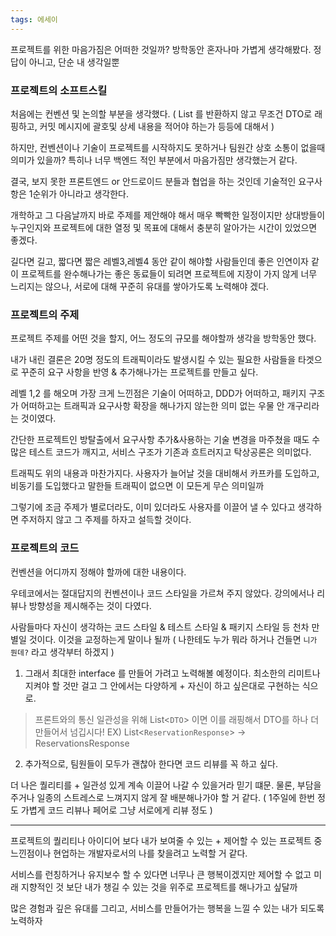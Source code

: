 ```yaml
---
tags: 에세이
---
```

프로젝트를 위한 마음가짐은 어떠한 것일까?
방학동안 혼자나마 가볍게 생각해봤다. 정답이 아니고, 단순 내 생각일뿐

### 프로젝트의 소프트스킬

처음에는 컨벤션 및 논의할 부분을 생각했다.
( List 를 반환하지 않고 무조건 DTO로 래핑하고, 커밋 메시지에 괄호및 상세 내용을 적어야 하는가 등등에 대해서 )

하지만, 컨벤션이나 기술이 프로젝트를 시작하지도 못하거나 팀원간 상호 소통이 없을때 의미가 있을까?
특히나 너무 백엔드 적인 부분에서 마음가짐만 생각했는거 같다.

결국, 보지 못한 프론트엔드 or 안드로이드 분들과 협업을 하는 것인데
기술적인 요구사항은 1순위가 아니라고 생각한다.

개학하고 그 다음날까지 바로 주제를 제안해야 해서 매우 빡빡한 일정이지만
상대방들이 누구인지와 프로젝트에 대한 열정 및 목표에 대해서 충분히 알아가는 시간이 있었으면 좋겠다.

길다면 길고, 짧다면 짧은 레벨3,레벨4 동안 같이 해야할 사람들인데
좋은 인연이자 같이 프로젝트를 완수해나가는 좋은 동료들이 되려면
프로젝트에 지장이 가지 않게 너무 느리지는 않으나, 서로에 대해 꾸준히 유대를 쌓아가도록 노력해야 겠다.

### 프로젝트의 주제

프로젝트 주제를 어떤 것을 할지, 어느 정도의 규모를 해야할까 생각을 방학동안 했다.

내가 내린 결론은 
20명 정도의 트래픽이라도 발생시킬 수 있는 필요한 사람들을 타겟으로
꾸준히 요구 사항을 반영 & 추가해나가는 프로젝트를 만들고 싶다.

레벨 1,2 를 해오며 가장 크게 느낀점은
기술이 어떠하고, DDD가 어떠하고, 패키지 구조가 어떠하고는
트래픽과 요구사항 확장을 해나가지 않는한 의미 없는 우물 안 개구리라는 것이였다.

간단한 프로젝트인 방탈출에서 요구사항 추가&사용하는 기술 변경을 마주쳤을 때도
수많은 테스트 코드가 깨지고, 서비스 구조가 기존과 흐트러지고 탁상공론은 의미없다.

트래픽도 위의 내용과 마찬가지다.
사용자가 늘어날 것을 대비해서 카프카를 도입하고, 비동기를 도입했다고 말한들 트래픽이 없으면 이 모든게 무슨 의미일까

그렇기에 조금 주제가 별로더라도, 이미 있더라도 사용자를 이끌어 낼 수 있다고 생각하면
주저하지 않고 그 주제를 하자고 설득할 것이다.

### 프로젝트의 코드

컨벤션을 어디까지 정해야 할까에 대한 내용이다.

우테코에서는 절대답지의 컨벤션이나 코드 스타일을 가르쳐 주지 않았다.
강의에서나 리뷰나 방향성을 제시해주는 것이 다였다.

사람들마다 자신이 생각하는 코드 스타일 & 테스트 스타일 & 패키지 스타일 등 천차 만별일 것이다.
이것을 교정하는게 말이나 될까 ( 나한테도 누가 뭐라 하거나 건들면 `니가 뭔데?` 라고 생각부터 하겠지 )

1. 그래서 최대한 interface 를 만들어 가려고 노력해볼 예정이다.
최소한의 리미트나 지켜야 할 것만 걸고 그 안에서는 다양하게 + 자신이 하고 싶은대로 구현하는 식으로.

> 프론트와의 통신 일관성을 위해 List<`DTO`> 이면 이를 래핑해서
> DTO를 하나 더만들어서 넘깁시다!
> EX) List<`ReservationResponse`> -> ReservationsResponse 

2. 추가적으로, 팀원들이 모두가 괜찮아 한다면 코드 리뷰를 꼭 하고 싶다.

더 나은 퀄리티를 + 일관성 있게 계속 이끌어 나갈 수 있을거라 믿기 떄문.
물론, 부담을 주거나 일종의 스트레스로 느껴지지 않게 잘 배분해나가야 할 거 같다.
( 1주일에 한번 정도 가볍게 코드 리뷰나 페어로 그냥 서로에게 리뷰 정도 )

---

프로젝트의 퀄리티나 아이디어 보다
내가 보여줄 수 있는 + 제어할 수 있는 프로젝트 중 느낀점이나 현업하는 개발자로서의 나를 찾을려고 노력할 거 같다.

서비스를 런칭하거나 유지보수 할 수 있다면 너무나 큰 행복이겠지만
제어할 수 없고 미래 지향적인 것 보단 내가 챙길 수 있는 것을 위주로 프로젝트를 해나가고 싶달까

많은 경험과 깊은 유대를 그리고, 서비스를 만들어가는 행복을 느낄 수 있는 내가 되도록 노력하자
